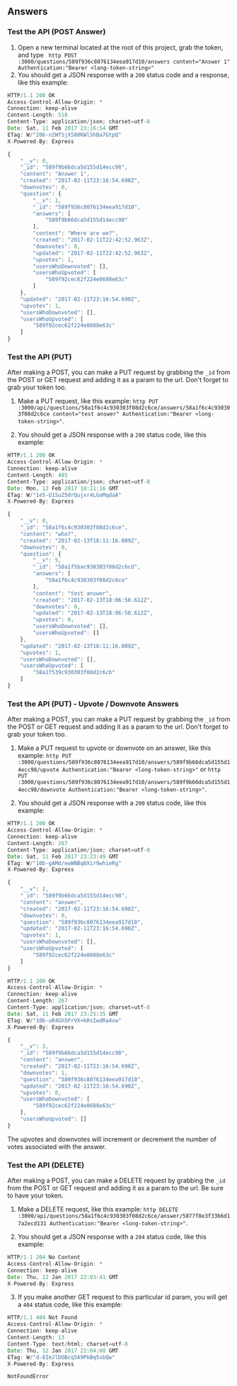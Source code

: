 ## Answers
### Test the API (POST Answer)

1. Open a new terminal located at the root of this project, grab the token, and type ` http POST :3000/questions/589f936c8076134eea917d10/answers content="Answer 1" Authentication:"Bearer <long-token-string>"`
2. You should get a JSON response with a `200` status code and a response, like this example:

``` javascript
HTTP/1.1 200 OK
Access-Control-Allow-Origin: *
Connection: keep-alive
Content-Length: 518
Content-Type: application/json; charset=utf-8
Date: Sat, 11 Feb 2017 23:16:54 GMT
ETag: W/"206-n2WfSjX580KWlShBa7GtpQ"
X-Powered-By: Express

{
    "__v": 0,
    "_id": "589f9b66dca5d155d14ecc98",
    "content": "Answer 1",
    "created": "2017-02-11T23:16:54.690Z",
    "downvotes": 0,
    "question": {
        "__v": 1,
        "_id": "589f936c8076134eea917d10",
        "answers": [
            "589f9b66dca5d155d14ecc98"
        ],
        "content": "Where are we?",
        "created": "2017-02-11T22:42:52.963Z",
        "downvotes": 0,
        "updated": "2017-02-11T22:42:52.963Z",
        "upvotes": 1,
        "usersWhoDownvoted": [],
        "usersWhoUpvoted": [
            "589f92cec62f224e0688e63c"
        ]
    },
    "updated": "2017-02-11T23:16:54.690Z",
    "upvotes": 1,
    "usersWhoDownvoted": [],
    "usersWhoUpvoted": [
        "589f92cec62f224e0688e63c"
    ]
}
```

### Test the API (PUT)

After making a POST, you can make a PUT request by grabbing the `_id` from the POST or GET request and adding it as a param to the url. Don't forget to grab your token too.

1. Make a PUT request, like this example: `http PUT :3000/api/questions/58a1f6c4c930303f08d2c6ce/answers/58a1f6c4c930303f08d2c6ce content="test answer" Authentication:"Bearer <long-token-string>"`.

2. You should get a JSON response with a `200` status code, like this example:

``` javascript
HTTP/1.1 200 OK
Access-Control-Allow-Origin: *
Connection: keep-alive
Content-Length: 485
Content-Type: application/json; charset=utf-8
Date: Mon, 13 Feb 2017 18:11:16 GMT
ETag: W/"1e5-U1SuZ5drQujxr4LGoMqdaA"
X-Powered-By: Express

{
    "__v": 0,
    "_id": "58a1f6c4c930303f08d2c6ce",
    "content": "who?",
    "created": "2017-02-13T18:11:16.009Z",
    "downvotes": 0,
    "question": {
        "__v": 5,
        "_id": "58a1f5bac930303f08d2c6cd",
        "answers": [
            "58a1f6c4c930303f08d2c6ce"
        ],
        "content": "test answer",
        "created": "2017-02-13T18:06:50.612Z",
        "downvotes": 0,
        "updated": "2017-02-13T18:06:50.612Z",
        "upvotes": 0,
        "usersWhoDownvoted": [],
        "usersWhoUpvoted": []
    },
    "updated": "2017-02-13T18:11:16.009Z",
    "upvotes": 1,
    "usersWhoDownvoted": [],
    "usersWhoUpvoted": [
        "58a1f539c930303f08d2c6cb"
    ]
}
```

### Test the API (PUT) - Upvote / Downvote Answers

After making a POST, you can make a PUT request by grabbing the `_id` from the POST or GET request and adding it as a param to the url. Don't forget to grab your token too.

1. Make a PUT request to upvote or downvote on an answer, like this example: `http PUT :3000/questions/589f936c8076134eea917d10/answers/589f9b66dca5d155d14ecc98/upvote Authentication:"Bearer <long-token-string>"` or `http PUT :3000/questions/589f936c8076134eea917d10/answers/589f9b66dca5d155d14ecc98/downvote Authentication:"Bearer <long-token-string>"`.

2. You should get a JSON response with a `200` status code, like this example:

``` javascript
HTTP/1.1 200 OK
Access-Control-Allow-Origin: *
Connection: keep-alive
Content-Length: 267
Content-Type: application/json; charset=utf-8
Date: Sat, 11 Feb 2017 23:23:49 GMT
ETag: W/"10b-gAMd/ewWNBq0Xir9whieRg"
X-Powered-By: Express

{
    "__v": 2,
    "_id": "589f9b66dca5d155d14ecc98",
    "content": "answer",
    "created": "2017-02-11T23:16:54.690Z",
    "downvotes": 0,
    "question": "589f936c8076134eea917d10",
    "updated": "2017-02-11T23:16:54.690Z",
    "upvotes": 1,
    "usersWhoDownvoted": [],
    "usersWhoUpvoted": [
        "589f92cec62f224e0688e63c"
    ]
}
```

``` javascript
HTTP/1.1 200 OK
Access-Control-Allow-Origin: *
Connection: keep-alive
Content-Length: 267
Content-Type: application/json; charset=utf-8
Date: Sat, 11 Feb 2017 23:25:35 GMT
ETag: W/"10b-uR4Gh5PrVX+kRsIwdRa4vw"
X-Powered-By: Express

{
    "__v": 3,
    "_id": "589f9b66dca5d155d14ecc98",
    "content": "answer",
    "created": "2017-02-11T23:16:54.690Z",
    "downvotes": 1,
    "question": "589f936c8076134eea917d10",
    "updated": "2017-02-11T23:16:54.690Z",
    "upvotes": 0,
    "usersWhoDownvoted": [
        "589f92cec62f224e0688e63c"
    ],
    "usersWhoUpvoted": []
}
```

The upvotes and downvotes will increment or decrement the number of votes associated with the answer.

### Test the API (DELETE)

After making a POST, you can make a DELETE request by grabbing the `_id` from the POST or GET request and adding it as a param to the url. Be sure to have your token.

1. Make a DELETE request, like this example: `http DELETE :3000/api/questions/58a1f6c4c930303f08d2c6ce/answer/5877f8e3f33b6d17a2ecd131 Authentication:"Bearer <long-token-string>"`.

2. You should get a JSON response with a `204` status code, like this example:

``` javascript
HTTP/1.1 204 No Content
Access-Control-Allow-Origin: *
Connection: keep-alive
Date: Thu, 12 Jan 2017 22:03:41 GMT
X-Powered-By: Express
```

3. If you make another GET request to this particular id param, you will get a `404` status code, like this example:

``` javascript
HTTP/1.1 404 Not Found
Access-Control-Allow-Origin: *
Connection: keep-alive
Content-Length: 13
Content-Type: text/html; charset=utf-8
Date: Thu, 12 Jan 2017 22:04:08 GMT
ETag: W/"d-8ImJlDOBcq5A9PkBq5sbQw"
X-Powered-By: Express

NotFoundError
```
